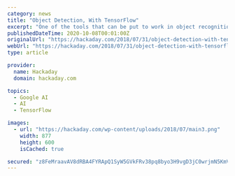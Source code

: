 ```yaml
---
category: news
title: "Object Detection, With TensorFlow"
excerpt: "One of the tools that can be put to work in object recognition is an open source library called TensorFlow, which [Evan] aka [Edje Electronics] has put to work for exactly this purpose."
publishedDateTime: 2020-10-08T00:01:00Z
originalUrl: "https://hackaday.com/2018/07/31/object-detection-with-tensorflow/"
webUrl: "https://hackaday.com/2018/07/31/object-detection-with-tensorflow/"
type: article

provider:
  name: Hackaday
  domain: hackaday.com

topics:
  - Google AI
  - AI
  - TensorFlow

images:
  - url: "https://hackaday.com/wp-content/uploads/2018/07/main3.png"
    width: 877
    height: 600
    isCached: true

secured: "z8FeMraavAV8dRBA4FYRApQ1SyW5GVkFRv38pq8byo3H9vgD3jC0wrjmN5KmVW9EZkfrD+ZOVlGXZ7Skrc+dJsfFJyU8g1aU7u/qxUjenj/C3UwYSGrJTD3CjL3LINDGQaTdtqAp3PC6qVtlHMLCJz1WqdJoqEk2qCIBY5BBnYRQO4YFfRe97SDBoWRwMGbecJ1vxJ2VeRzJrsKxYMUv64mduXzlpHfHioSQqdUY0NHNFGJCz9prKOvrRD5SpKqxugSaB9kC35QdlQnsah+xlWkO3r0CEb2V0GoQk43vlsfVo3Su4/JxLyTAcdJxcbYGeBMtyeMxiSMgK7Qh6iUNR3/MtnL0Gk7raP9XV6HS0Js=;jGeNFVijKtEFW5mlhx+vcw=="
---
```


